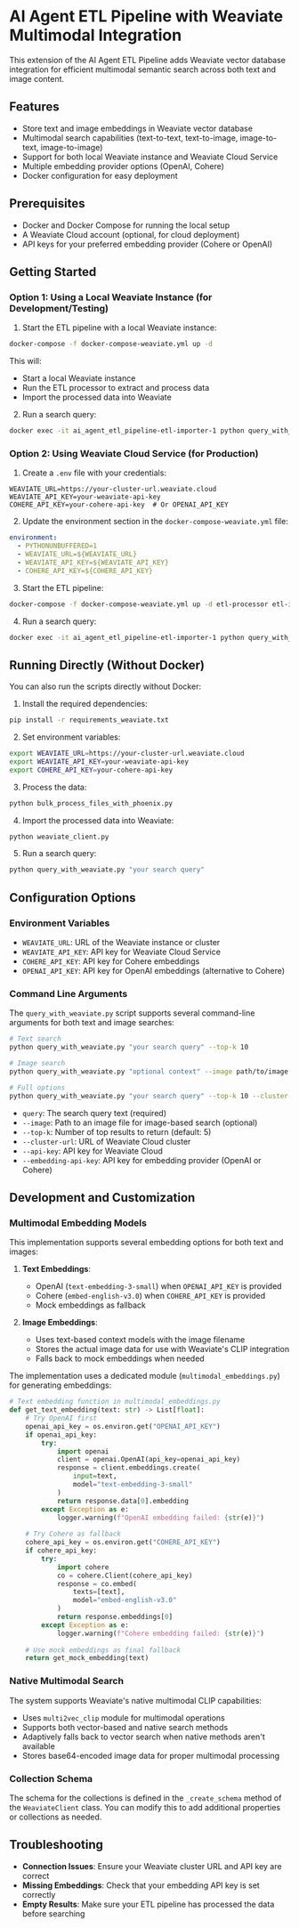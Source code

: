 # AI Agent ETL Pipeline with Weaviate Multimodal Integration

This extension of the AI Agent ETL Pipeline adds Weaviate vector database integration for efficient multimodal semantic search across both text and image content.

## Features

- Store text and image embeddings in Weaviate vector database
- Multimodal search capabilities (text-to-text, text-to-image, image-to-text, image-to-image)
- Support for both local Weaviate instance and Weaviate Cloud Service
- Multiple embedding provider options (OpenAI, Cohere)
- Docker configuration for easy deployment

## Prerequisites

- Docker and Docker Compose for running the local setup
- A Weaviate Cloud account (optional, for cloud deployment)
- API keys for your preferred embedding provider (Cohere or OpenAI)

## Getting Started

### Option 1: Using a Local Weaviate Instance (for Development/Testing)

1. Start the ETL pipeline with a local Weaviate instance:

```bash
docker-compose -f docker-compose-weaviate.yml up -d
```

This will:
- Start a local Weaviate instance
- Run the ETL processor to extract and process data
- Import the processed data into Weaviate

2. Run a search query:

```bash
docker exec -it ai_agent_etl_pipeline-etl-importer-1 python query_with_weaviate.py "your search query"
```

### Option 2: Using Weaviate Cloud Service (for Production)

1. Create a `.env` file with your credentials:

```
WEAVIATE_URL=https://your-cluster-url.weaviate.cloud
WEAVIATE_API_KEY=your-weaviate-api-key
COHERE_API_KEY=your-cohere-api-key  # Or OPENAI_API_KEY
```

2. Update the environment section in the `docker-compose-weaviate.yml` file:

```yaml
environment:
  - PYTHONUNBUFFERED=1
  - WEAVIATE_URL=${WEAVIATE_URL}
  - WEAVIATE_API_KEY=${WEAVIATE_API_KEY}
  - COHERE_API_KEY=${COHERE_API_KEY}
```

3. Start the ETL pipeline:

```bash
docker-compose -f docker-compose-weaviate.yml up -d etl-processor etl-importer
```

4. Run a search query:

```bash
docker exec -it ai_agent_etl_pipeline-etl-importer-1 python query_with_weaviate.py "your search query"
```

## Running Directly (Without Docker)

You can also run the scripts directly without Docker:

1. Install the required dependencies:

```bash
pip install -r requirements_weaviate.txt
```

2. Set environment variables:

```bash
export WEAVIATE_URL=https://your-cluster-url.weaviate.cloud
export WEAVIATE_API_KEY=your-weaviate-api-key
export COHERE_API_KEY=your-cohere-api-key
```

3. Process the data:

```bash
python bulk_process_files_with_phoenix.py
```

4. Import the processed data into Weaviate:

```bash
python weaviate_client.py
```

5. Run a search query:

```bash
python query_with_weaviate.py "your search query"
```

## Configuration Options

### Environment Variables

- `WEAVIATE_URL`: URL of the Weaviate instance or cluster
- `WEAVIATE_API_KEY`: API key for Weaviate Cloud Service
- `COHERE_API_KEY`: API key for Cohere embeddings
- `OPENAI_API_KEY`: API key for OpenAI embeddings (alternative to Cohere)

### Command Line Arguments

The `query_with_weaviate.py` script supports several command-line arguments for both text and image searches:

```bash
# Text search
python query_with_weaviate.py "your search query" --top-k 10

# Image search
python query_with_weaviate.py "optional context" --image path/to/image.jpg

# Full options
python query_with_weaviate.py "your search query" --top-k 10 --cluster-url https://your-cluster-url.weaviate.cloud --api-key your-api-key --embedding-api-key your-embedding-api-key
```

- `query`: The search query text (required)
- `--image`: Path to an image file for image-based search (optional)
- `--top-k`: Number of top results to return (default: 5)
- `--cluster-url`: URL of Weaviate Cloud cluster
- `--api-key`: API key for Weaviate Cloud
- `--embedding-api-key`: API key for embedding provider (OpenAI or Cohere)

## Development and Customization

### Multimodal Embedding Models

This implementation supports several embedding options for both text and images:

1. **Text Embeddings**:
   - OpenAI (`text-embedding-3-small`) when `OPENAI_API_KEY` is provided
   - Cohere (`embed-english-v3.0`) when `COHERE_API_KEY` is provided
   - Mock embeddings as fallback

2. **Image Embeddings**:
   - Uses text-based context models with the image filename
   - Stores the actual image data for use with Weaviate's CLIP integration
   - Falls back to mock embeddings when needed

The implementation uses a dedicated module (`multimodal_embeddings.py`) for generating embeddings:

```python
# Text embedding function in multimodal_embeddings.py
def get_text_embedding(text: str) -> List[float]:
    # Try OpenAI first
    openai_api_key = os.environ.get("OPENAI_API_KEY")
    if openai_api_key:
        try:
            import openai
            client = openai.OpenAI(api_key=openai_api_key)
            response = client.embeddings.create(
                input=text,
                model="text-embedding-3-small"
            )
            return response.data[0].embedding
        except Exception as e:
            logger.warning(f"OpenAI embedding failed: {str(e)}")
    
    # Try Cohere as fallback
    cohere_api_key = os.environ.get("COHERE_API_KEY")
    if cohere_api_key:
        try:
            import cohere
            co = cohere.Client(cohere_api_key)
            response = co.embed(
                texts=[text],
                model="embed-english-v3.0" 
            )
            return response.embeddings[0]
        except Exception as e:
            logger.warning(f"Cohere embedding failed: {str(e)}")
    
    # Use mock embeddings as final fallback
    return get_mock_embedding(text)
```

### Native Multimodal Search

The system supports Weaviate's native multimodal CLIP capabilities:

- Uses `multi2vec_clip` module for multimodal operations
- Supports both vector-based and native search methods
- Adaptively falls back to vector search when native methods aren't available
- Stores base64-encoded image data for proper multimodal processing

### Collection Schema

The schema for the collections is defined in the `_create_schema` method of the `WeaviateClient` class. You can modify this to add additional properties or collections as needed.

## Troubleshooting

- **Connection Issues**: Ensure your Weaviate cluster URL and API key are correct
- **Missing Embeddings**: Check that your embedding API key is set correctly
- **Empty Results**: Make sure your ETL pipeline has processed the data before searching